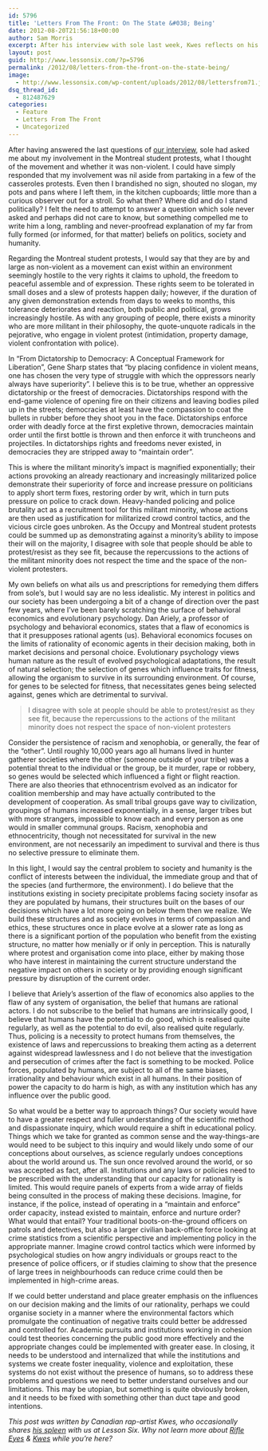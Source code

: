 ```yaml
---
id: 5796
title: 'Letters From The Front: On The State &#038; Being'
date: 2012-08-20T21:56:18+00:00
author: Sam Morris
excerpt: After his interview with sole last week, Kwes reflects on his own beliefs and views
layout: post
guid: http://www.lessonsix.com/?p=5796
permalink: /2012/08/letters-from-the-front-on-the-state-being/
image:
  - http://www.lessonsix.com/wp-content/uploads/2012/08/lettersfrom71.jpg
dsq_thread_id:
  - 812487629
categories:
  - Feature
  - Letters From The Front
  - Uncategorized
---
```

After having answered the last questions of [our interview](http://www.lessonsix.com/2012/07/letters-from-the-front-on-the-state-of-being-an-interview-with-sole/), sole had asked me about my involvement in the Montreal student protests, what I thought of the movement and whether it was non-violent. I could have simply responded that my involvement was nil aside from partaking in a few of the casseroles protests. Even then I brandished no sign, shouted no slogan, my pots and pans where I left them, in the kitchen cupboards; little more than a curious observer out for a stroll. So what then? Where did and do I stand politically? I felt the need to attempt to answer a question which sole never asked and perhaps did not care to know, but something compelled me to write him a long, rambling and never-proofread explanation of my far from fully formed (or informed, for that matter) beliefs on politics, society and humanity.

<!--more-->

Regarding the Montreal student protests, I would say that they are by and large as non-violent as a movement can exist within an environment seemingly hostile to the very rights it claims to uphold, the freedom to peaceful assemble and of expression. These rights seem to be tolerated in small doses and a slew of protests happen daily; however, if the duration of any given demonstration extends from days to weeks to months, this tolerance deteriorates and reaction, both public and political, grows increasingly hostile. As with any grouping of people, there exists a minority who are more militant in their philosophy, the quote-unquote radicals in the pejorative, who engage in violent protest (intimidation, property damage, violent confrontation with police).

In “From Dictatorship to Democracy: A Conceptual Framework for Liberation”, Gene Sharp states that “by placing confidence in violent means, one has chosen the very type of struggle with which the oppressors nearly always have superiority”. I believe this is to be true, whether an oppressive dictatorship or the freest of democracies. Dictatorships respond with the end-game violence of opening fire on their citizens and leaving bodies piled up in the streets; democracies at least have the compassion to coat the bullets in rubber before they shoot you in the face. Dictatorships enforce order with deadly force at the first expletive thrown, democracies maintain order until the first bottle is thrown and then enforce it with truncheons and projectiles. In dictatorships rights and freedoms never existed, in democracies they are stripped away to “maintain order”.

This is where the militant minority’s impact is magnified exponentially; their actions provoking an already reactionary and increasingly militarized police demonstrate their superiority of force and increase pressure on politicians to apply short term fixes, restoring order by writ, which in turn puts pressure on police to crack down. Heavy-handed policing and police brutality act as a recruitment tool for this militant minority, whose actions are then used as justification for militarized crowd control tactics, and the vicious circle goes unbroken. As the Occupy and Montreal student protests could be summed up as demonstrating against a minority’s ability to impose their will on the majority, I disagree with sole that people should be able to protest/resist as they see fit, because the repercussions to the actions of the militant minority does not respect the time and the space of the non-violent protesters.

My own beliefs on what ails us and prescriptions for remedying them differs from sole’s, but I would say are no less idealistic. My interest in politics and our society has been undergoing a bit of a change of direction over the past few years, where I&#8217;ve been barely scratching the surface of behavioral economics and evolutionary psychology. Dan Ariely, a professor of psychology and behavioral economics, states that a flaw of economics is that it presupposes rational agents (us). Behavioral economics focuses on the limits of rationality of economic agents in their decision making, both in market decisions and personal choice. Evolutionary psychology views human nature as the result of evolved psychological adaptations, the result of natural selection; the selection of genes which influence traits for fitness, allowing the organism to survive in its surrounding environment. Of course, for genes to be selected for fitness, that necessitates genes being selected against, genes which are detrimental to survival.

> I disagree with sole at people should be able to protest/resist as they see fit, because the repercussions to the actions of the militant minority does not respect the space of non-violent protesters

Consider the persistence of racism and xenophobia, or generally, the fear of the “other”. Until roughly 10,000 years ago all humans lived in hunter gatherer societies where the other (someone outside of your tribe) was a potential threat to the individual or the group, be it murder, rape or robbery, so genes would be selected which influenced a fight or flight reaction. There are also theories that ethnocentrism evolved as an indicator for coalition membership and may have actually contributed to the development of cooperation. As small tribal groups gave way to civilization, groupings of humans increased exponentially, in a sense, larger tribes but with more strangers, impossible to know each and every person as one would in smaller communal groups. Racism, xenophobia and ethnocentricity, though not necessitated for survival in the new environment, are not necessarily an impediment to survival and there is thus no selective pressure to eliminate them.

In this light, I would say the central problem to society and humanity is the conflict of interests between the individual, the immediate group and that of the species (and furthermore, the environment). I do believe that the institutions existing in society precipitate problems facing society insofar as they are populated by humans, their structures built on the bases of our decisions which have a lot more going on below them then we realize. We build these structures and as society evolves in terms of compassion and ethics, these structures once in place evolve at a slower rate as long as there is a significant portion of the population who benefit from the existing structure, no matter how menially or if only in perception. This is naturally where protest and organisation come into place, either by making those who have interest in maintaining the current structure understand the negative impact on others in society or by providing enough significant pressure by disruption of the current order.

I believe that Ariely’s assertion of the flaw of economics also applies to the flaw of any system of organisation, the belief that humans are rational actors. I do not subscribe to the belief that humans are intrinsically good, I believe that humans have the potential to do good, which is realised quite regularly, as well as the potential to do evil, also realised quite regularly. Thus, policing is a necessity to protect humans from themselves, the existence of laws and repercussions to breaking them acting as a deterrent against widespread lawlessness and I do not believe that the investigation and persecution of crimes after the fact is something to be mocked. Police forces, populated by humans, are subject to all of the same biases, irrationality and behaviour which exist in all humans. In their position of power the capacity to do harm is high, as with any institution which has any influence over the public good.

So what would be a better way to approach things? Our society would have to have a greater respect and fuller understanding of the scientific method and dispassionate inquiry, which would require a shift in educational policy. Things which we take for granted as common sense and the way-things-are would need to be subject to this inquiry and would likely undo some of our conceptions about ourselves, as science regularly undoes conceptions about the world around us. The sun once revolved around the world, or so was accepted as fact, after all. Institutions and any laws or policies need to be prescribed with the understanding that our capacity for rationality is limited. This would require panels of experts from a wide array of fields being consulted in the process of making these decisions. Imagine, for instance, if the police, instead of operating in a “maintain and enforce” order capacity, instead existed to maintain, enforce and nurture order? What would that entail? Your traditional boots-on-the-ground officers on patrols and detectives, but also a larger civilian back-office force looking at crime statistics from a scientific perspective and implementing policy in the appropriate manner. Imagine crowd control tactics which were informed by psychological studies on how angry individuals or groups react to the presence of police officers, or if studies claiming to show that the presence of large trees in neighbourhoods can reduce crime could then be implemented in high-crime areas.

If we could better understand and place greater emphasis on the influences on our decision making and the limits of our rationality, perhaps we could organise society in a manner where the environmental factors which promulgate the continuation of negative traits could better be addressed and controlled for. Academic pursuits and institutions working in cohesion could test theories concerning the public good more effectively and the appropriate changes could be implemented with greater ease. In closing, it needs to be understood and internalized that while the institutions and systems we create foster inequality, violence and exploitation, these systems do not exist without the presence of humans, so to address these problems and questions we need to better understand ourselves and our limitations. This may be utopian, but something is quite obviously broken, and it needs to be fixed with something other than duct tape and good intentions.

_This post was written by Canadian rap-artist Kwes, who occasionally shares [his spleen](http://www.lessonsix.com/category/feature/letters-from-the-front/) with us at Lesson Six. Why not learn more about [Rifle Eyes](http://rifleeyesmusic.wordpress.com/) & [Kwes](http://www.lessonsix.com/2011/12/letters-from-the-front-the-report-of-hip-hops-death-was-an-exaggeration/kwes.bandcamp.com) while you’re here?_